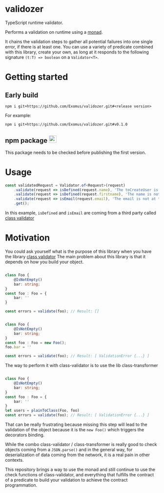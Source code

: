 # validozer
TypeScript runtime validator.

Performs a validation on runtime using a [monad](https://en.wikipedia.org/wiki/Monad_(functional_programming)).

It chains the validation steps to gather all potential failures into one single error, if there is at least one.
You can use a variety of predicate combined with this library, create your own, as long at it responds to the following signature `(t:T) => boolean` on a `Validator<T>`.

# Getting started

## Early build
`npm i git+https://github.com/Exomus/validozer.git#<release version>`

For example:

`npm i git+https://github.com/Exomus/validozer.git#v0.1.0`

## npm package <img src="https://pbs.twimg.com/media/EDoWJbUXYAArclg.png" width="24" height="24" />

This package needs to be checked before publishing the first version.

# Usage

```typescript
const validatedRequest = Validator.of<Request>(request)
    .validate(request => isDefined(request.name), 'The toCreateUser is not defined')
    .validate(request => isDefined(request.firstname), 'The name is not defined')
    .validate(request => isEmail(request.email), 'The email is not at the right format')
    .get();
```

In this example, `isDefined` and `isEmail` are coming from a third party called [class validator](https://github.com/typestack/class-validator)


# Motivation

You could ask yourself what is the purpose of this library when you have the library [class validator](https://github.com/typestack/class-validator)
The main problem about this library is that it depends on how you build your object.

```typescript

class Foo {
    @IsNotEmpty()
    bar: string;
}
const foo : Foo = {
    bar: ''
}

const errors = validate(foo); // Result: []
```

```typescript

class Foo {
    @IsNotEmpty()
    bar: string;
}
const foo : Foo = new Foo();
foo.bar = ''

const errors = validate(foo); // Result: [ ValidationError {...} ]
```

The way to perform it with class-validator is to use the lib class-transformer

```typescript

class Foo {
    @IsNotEmpty()
    bar: string;
}
const foo : Foo = {
    bar: ''
}
let users = plainToClass(Foo, foo)
const errors = validate(foo); // Result: [ ValidationError {...} ]
```

That can be really frustrating because missing this step will lead to the validation of the object
because it is the `new Foo()` which triggers the decorators binding.

While the combo class-validator / class-transformer is really good to check objects
coming from a `JSON.parse()` and in the general way, for deserialization of data coming from the network,
it is a real pain in other contexts.

This repository brings a way to use the monad and still continue to use the check functions of class-validator, and everything
that fulfills the contract of a predicate to build your validation to achieve the contract programmation.
